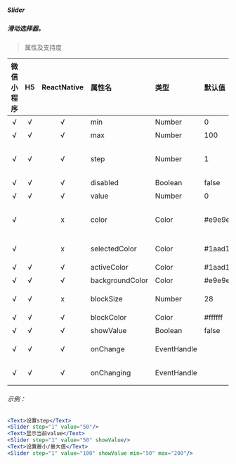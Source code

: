 ##### Slider
##### 滑动选择器。
> 属性及支持度

| 微信小程序 | H5 | ReactNative| 属性名 | 类型 | 默认值 | 说明 |
| :-: | :-: | :-: | :- | :- | :- | :- |
| √ | √ | √ | min             | Number      | 0       | 最小值 |
| √ | √ | √ | max             | Number      | 100     | 最大值 |
| √ | √ | √ | step            | Number      | 1       | 步长，取值必须大于 0，并且可被(max - min)整除 |
| √ | √ | √ | disabled        | Boolean     | false   | 是否禁用   |
| √ | √ | √ | value           | Number      | 0       | 当前取值   |
| √ |   | x | color           | Color       | #e9e9e9 | 背景条的颜色（请使用 backgroundColor）        |
| √ |   | x | selectedColor  | Color       | #1aad19 | 已选择的颜色（请使用 activeColor）            |
| √ | √ | √ | activeColor     | Color       | #1aad19 | 已选择的颜色    |
| √ | √ | √ | backgroundColor | Color       | #e9e9e9 | 背景条的颜色    |
| √ | √ | x | blockSize      | Number      | 28      | 滑块的大小，取值范围为 12 - 28 |
| √ | √ | √ | blockColor     | Color       | #ffffff | 滑块的颜色 |
| √ | √ | √ | showValue      | Boolean     | false   | 是否显示当前 value  |
| √ | √ | √ | onChange      | EventHandle |         | 完成一次拖动后触发的事件 |
| √ | √ | √ | onChanging    | EventHandle |         | 拖动过程中触发的事件|

###### 示例：
```jsx
<Text>设置step</Text>
<Slider step="1" value="50"/>
<Text>显示当前value</Text>
<Slider step="1" value="50" showValue/>
<Text>设置最小/最大值</Text>
<Slider step="1" value="100" showValue min="50" max="200"/>
```
